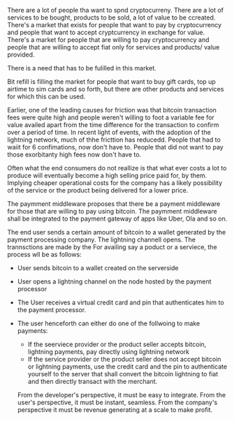There are a lot of people tha want to spnd cryptocurreny.
There are a lot of services to be bought, products to be sold, a  lot of value to be ccreated.
There's a market that exists for people that want to pay by cryptocurrency and people that want to accept cryptcurrency in exchange for value.
There's a market for people that are willing to pay cryptocurrency and people that are willing to accept fiat only for services and products/ value provided.

There is a need that has to be fulilled in this market.

Bit refill is filling the market for people that want to buy gift cards, top up  airtime to sim cards and so forth, but there are other products and services for which this can be used.

Earlier, one of the leading causes for friction was that bitcoin transaction fees were quite high and people weren't willing to foot a variable fee for value availed apart from the time difference for the transaction to confirm over a period of time.
In recent light of events, with the adoption of the lightning network, much of thhe fricttion has reducedd.
People that had to waiit for 6 confimations, now don't have to. People that did not want to pay those exorbitanty high fees now don't have to.

Often what the end consumers do not reallize is that what ever costs a lot to produce will eventually become a high selling price paid for, by them. Implying cheaper operational costs for the company has a likely possibility of the service or the product beiing delivered for a lower price.

The paymment middleware proposes that there be a payment middleware for those that are willing to pay using bitcoin.
The paymment middleware shall be integrated to the payment gateway of apps like Uber, Ola and so on.

The end user sends a certain amount of bitcoin to a wallet generated by the payment processing company. The lightning channell opens. The trannsctions are made by the
For availing say a poduct or a serviece, the process wll be as follows:
- User sends bitcoin to a wallet created on the serverside
- User opens a lightning channel on the node hosted by the payment processor
- The User receives a virtual credit card and pin that authenticates him to the payment processor.
- The user henceforth can either do one of the follwoing to make payments:
  -  If the seerviece provider or the product seller accepts bitcoin, lightning payments, pay directly using lightning network
  - If the service provider or the product seller does not accept bitcoin  or lightning payments, use the credit card and the pin to authenticate yourself to the server that shall convert the bitcoin lightning to fiat and then directly transact with the merchant.
  
  From the developer's perspective, it must be easy to integrate. 
  From the user's perspective, it must be instant, seamless.
  From the company's perspective it must be revenue generating at a scale to make profit.
  

